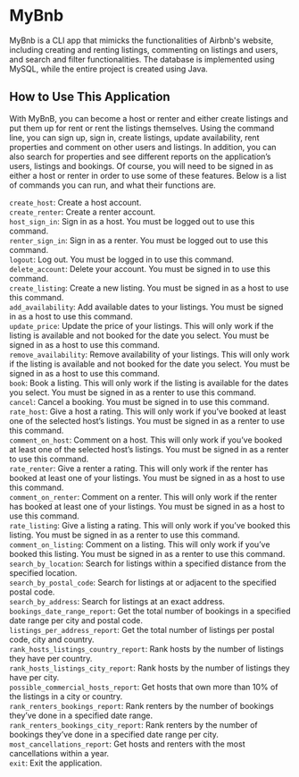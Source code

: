 # MyBnb
MyBnb is a CLI app that mimicks the functionalities of Airbnb's website, including creating and renting listings, commenting on listings and users, and search and filter functionalities. The database is implemented using MySQL, while the entire project is created using Java.

## How to Use This Application
With MyBnB, you can become a host or renter and either create listings and put them up for rent or rent the listings themselves. Using the command line, you can sign up, sign in, create listings, update availability, rent properties and comment on other users and listings. In addition, you can also search for properties and see different reports on the application’s users, listings and bookings. Of course, you will need to be signed in as either a host or renter in order to use some of these features. Below is a list of commands you can run, and what their functions are.

`create_host`: Create a host account.<br>
`create_renter`: Create a renter account.<br>
`host_sign_in`: Sign in as a host. You must be logged out to use this command.<br>
`renter_sign_in`: Sign in as a renter. You must be logged out to use this command.<br>
`logout`: Log out. You must be logged in to use this command.<br>
`delete_account`: Delete your account. You must be signed in to use this command.<br>
`create_listing`: Create a new listing. You must be signed in as a host to use this command.<br>
`add_availability`: Add available dates to your listings. You must be signed in as a host to use this command.<br>
`update_price`: Update the price of your listings. This will only work if the listing is available and not booked for the date you select. You must be signed in as a host to use this command.<br>
`remove_availability`: Remove availability of your listings. This will only work if the listing is available and not booked for the date you select. You must be signed in as a host to use this command.<br>
`book`: Book a listing. This will only work if the listing is available for the dates you select. You must be signed in as a renter to use this command.<br>
`cancel`: Cancel a booking. You must be signed in to use this command.<br>
`rate_host`: Give a host a rating. This will only work if you’ve booked at least one of the selected host’s listings. You must be signed in as a renter to use this command.<br>
`comment_on_host`: Comment on a host. This will only work if you’ve booked at least one of the selected host’s listings. You must be signed in as a renter to use this command.<br>
`rate_renter`: Give a renter a rating. This will only work if the renter has booked at least one of your listings. You must be signed in as a host to use this command.<br>
`comment_on_renter`: Comment on a renter. This will only work if the renter has booked at least one of your listings. You must be signed in as a host to use this command.<br>
`rate_listing`: Give a listing a rating. This will only work if you’ve booked this listing. You must be signed in as a renter to use this command.<br>
`comment_on_listing`: Comment on a listing. This will only work if you’ve booked this listing. You must be signed in as a renter to use this command.<br>
`search_by_location`: Search for listings within a specified distance from the specified location.<br>
`search_by_postal_code`: Search for listings at or adjacent to the specified postal code.<br>
`search_by_address`: Search for listings at an exact address.<br>
`bookings_date_range_report`: Get the total number of bookings in a specified date range per city and postal code.<br>
`listings_per_address_report`: Get the total number of listings per postal code, city and country.<br>
`rank_hosts_listings_country_report`: Rank hosts by the number of listings they have per country.<br>
`rank_hosts_listings_city_report`: Rank hosts by the number of listings they have per city.<br>
`possible_commercial_hosts_report`: Get hosts that own more than 10% of the listings in a city or country.<br>
`rank_renters_bookings_report`: Rank renters by the number of bookings they’ve done in a specified date range.<br>
`rank_renters_bookings_city_report`: Rank renters by the number of bookings they’ve done in a specified date range per city.<br>
`most_cancellations_report`: Get hosts and renters with the most cancellations within a year.<br>
`exit`: Exit the application.
